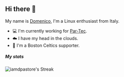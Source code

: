 ## Hi there 👋

My name is [Domenico](https://www.linkedin.com/in/iamdpastore/), I'm a Linux enthusiast from Italy.

- :computer: I'm currently working for [Par-Tec](https://www.par-tec.it/).
- :cloud: I have my head in the clouds.
- :basketball: I'm a Boston Celtics supporter.


##### My stats
![iamdpastore's Streak](https://github-readme-streak-stats.herokuapp.com/?user=iamdpastore&theme=radical&hide_border=false)

<!--
**iamdpastore/iamdpastore** is a ✨ _special_ ✨ repository because its `README.md` (this file) appears on your GitHub profile.

Here are some ideas to get you started:

- 🔭 I’m currently working on ...
- 🌱 I’m currently learning ...
- 👯 I’m looking to collaborate on ...
- 🤔 I’m looking for help with ...
- 💬 Ask me about ...
- 📫 How to reach me: ...
- 😄 Pronouns: ...
- ⚡ Fun fact: ...
-->
